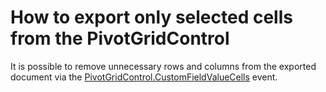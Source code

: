 # How to export only selected cells from the PivotGridControl


<p>It is possible to remove unnecessary rows and columns from the exported document via the <a href="http://documentation.devexpress.com/#WindowsForms/DevExpressXtraPivotGridPivotGridControl_CustomFieldValueCellstopic">PivotGridControl.CustomFieldValueCells</a> event.</p>

<br/>


